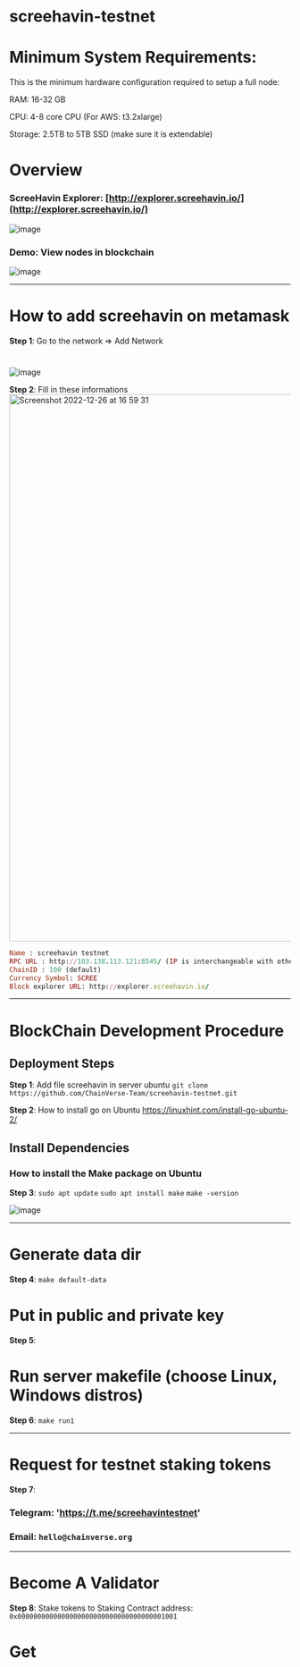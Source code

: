 # screehavin-testnet

# Minimum System Requirements:
This is the minimum hardware configuration required to setup a full node:

RAM: 16-32 GB

CPU: 4-8 core CPU (For AWS: t3.2xlarge)

Storage: 2.5TB to 5TB SSD (make sure it is extendable)

# 
#
# 

# Overview

### ScreeHavin Explorer:  [http://explorer.screehavin.io/](http://explorer.screehavin.io/)

![image](https://user-images.githubusercontent.com/55268800/208595093-77cfbbf7-7c8a-4adb-b21a-2d2508eaedf4.png)

### Demo: View nodes in blockchain

![image](https://user-images.githubusercontent.com/55268800/208595265-b7c106d2-7ffa-40a1-adf9-1ebade64152e.png)

***

# How to add screehavin on metamask

**Step 1**: Go to the network => Add Network
# # 
![image](https://user-images.githubusercontent.com/55268800/208595850-28c77b45-2fa3-4aed-af22-3cbfcc001017.png)

**Step 2**: Fill in these informations
<img width="979" alt="Screenshot 2022-12-26 at 16 59 31" src="https://user-images.githubusercontent.com/55268800/209535494-88e788e4-c593-4de6-9d59-90bfeeae2bea.png">

```ruby
Name : screehavin testnet
RPC URL : http://103.138.113.121:8545/ (IP is interchangeable with other server’s IP, default server’s RPC port is 8545)
ChainID : 100 (default)
Currency Symbol: SCREE
Block explorer URL: http://explorer.screehavin.io/
```

***

# BlockChain Development Procedure

## Deployment Steps

**Step 1**: Add file screehavin in server ubuntu
`git clone https://github.com/ChainVerse-Team/screehavin-testnet.git`

**Step 2**: How to install go on Ubuntu 
https://linuxhint.com/install-go-ubuntu-2/


## Install Dependencies
### How to install the Make package on Ubuntu
**Step 3**:
`sudo apt update`
`sudo apt install make`
`make -version`

![image](https://user-images.githubusercontent.com/55268800/208600604-0d3c60ee-3ac9-412c-9cc8-9e212704aea3.png)

***

# Generate data dir
**Step 4**: `make default-data`
# Put in public and private key 
**Step 5**: 

# Run server makefile (choose Linux, Windows distros)
**Step 6**: `make run1`

***

# Request for testnet staking tokens
**Step 7**:
### Telegram: 'https://t.me/screehavintestnet'
### Email: `hello@chainverse.org`

***

# Become A Validator
**Step 8**:
Stake tokens to Staking Contract address: `0x0000000000000000000000000000000000001001`

# Get 
